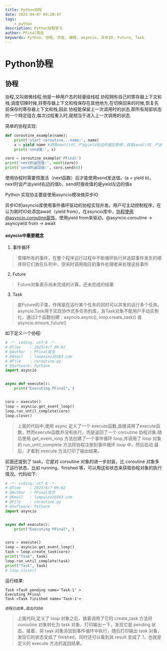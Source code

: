 ```yaml
---
title: Python协程
date: 2023-04-07 09:28:47
tags:
    - python
description: Python协程学习
author: PFinal南丞
keywords: Python, 协程, 并发, 编程, asyncio, 异步IO, Future, Task
---
```


# Python协程

## 协程

协程,又叫做微线程,他是一种用户态的轻量级线程.协程拥有自己的寄存器上下文和栈.调度切换时候,将寄存器上下文和栈保存在其他地方,在切换回来的时候,恢复先前保存的寄存器上下文和栈,因此 协程能保留上一次调用时的状态,即所有局部状态的一个特定组合,每次过程重入时,就相当于进入上一次调用的状态.

简单的协程实现:

```python
def coroutine_example(name):
    print('start coroutine...name:', name)
    x = yield name #调用next()时，产出yield右边的值后暂停；调用send()时，产出值赋给x，并往下运行
    print('send值:', x)

coro = coroutine_example('PFinal')
print('next的返回值:', next(coro))
print('send的返回值:', coro.send(6))

```
使用协程时需要预激活（next函数）后才能使用send发送值。(a = yield b)，next时会产出yield右边的值b，send时接收值的是yield左边的值a

Python 实现协主要是使用asyncio模块做异步IO

异步IO的asyncio库使用事件循环驱动的协程实现并发。用户可主动控制程序，在认为耗时IO处添加await（yield from）。在asyncio库中，协程使用@asyncio.coroutine装饰，使用yield from来驱动，@asyncio.coroutine -> asyncyield from -> await


#### asyncio中重要概念

1. 事件循环

> 管理所有的事件，在整个程序运行过程中不断循环执行并追踪事件发生的顺序将它们放在队列中，空闲时调用相应的事件处理者来处理这些事件

2. Future

> Future对象表示尚未完成的计算，还未完成的结果

3. Task

> 是Future的子类，作用是在运行某个任务的同时可以并发的运行多个任务。asyncio.Task用于实现协作式多任务的库，且Task对象不能用户手动实例化，通过2个函数创建：asyncio.async(), loop.create_task() 或 asyncio.ensure_future()

如下定义一个协程:

```python
# -*- coding: utf-8 -*-
# @Time    : 2023/4/7 09:02
# @Author  : PFinal南丞
# @Email   : lampxiezi@163.com
# @File    : coroutine.py
# @Software: PyCharm
import asyncio


async def execute():
    print("Executing PFinal", )


coro = execute()
loop = asyncio.get_event_loop()
loop.run_until_complete(coro)
loop.close()


```
> 上面的代码中,使用 async 定义了一个 execute函数,直接调用了execute函数，然而execute函数并没有执行，而是返回了一个 coroutine 协程对象.随后使用 get_event_loop 方法创建了一个事件循环 loop,并调用了 loop 对象的 run_until_complete 方法将协程注册到事件循环 loop 中，然后启动.最后，才看到 execute 方法打印了输出结果。

前面还提到了 task，它是对 coroutine 对象的进一步封装，比 coroutine 对象多了运行状态，比如 running、finished 等，可以用这些状态来获取协程对象的执行情况。代码如下:

```python
# -*- coding: utf-8 -*-
# @Time    : 2023/4/7 09:02
# @Author  : PFinal南丞
# @Email   : lampxiezi@163.com
# @File    : coroutine.py
# @Software: PyCharm
import asyncio


async def execute():
    print("Executing PFinal", )


coro = execute()
loop = asyncio.get_event_loop()
task = loop.create_task(coro)
print("Task", task)
loop.run_until_complete(task)
print("Task", task)
# loop.close()

```
运行结果:

```shell
Task <Task pending name='Task-1' >
Executing PFinal
Task <Task finished name='Task-1'>

进程已结束,退出代码0
```
> 上面代码,定义了 loop 对象之后，接着调用了它的 create_task 方法将 coroutine 对象转化为 task 对象，打印输出一下，发现它是 pending 状态。接着，将 task 对象添加到事件循环中执行，随后打印输出 task 对象，发现它的状态变成了 finished，同时还可以看到其 result 变成了 1，也就是定义的 execute 方法的返回结果。







        
